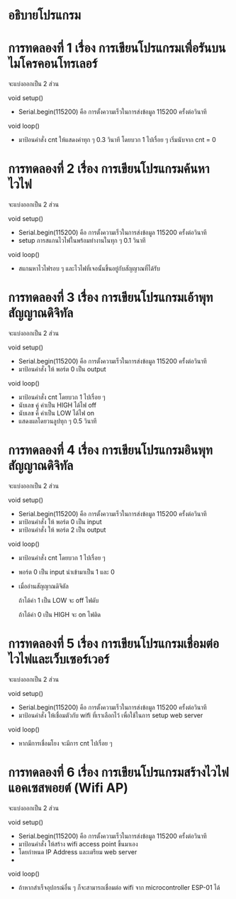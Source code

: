 # อธิบายโปรแกรม
# การทดลองที่ 1 เรื่อง การเขียนโปรแกรมเพื่อรันบนไมโครคอนโทรเลอร์
จะแบ่งออกเป็น 2 ส่วน

void setup()
- Serial.begin(115200) คือ การตั้งความเร็วในการส่งข้อมูล 115200 ครั้งต่อวินาที

void loop()
- มาป้อนคำสั่ง cnt ให้แสดงค่าทุก ๆ 0.3 วินาที โดยบวก 1 ไปเรื่อย ๆ เริ่มนับจาก cnt = 0 

# การทดลองที่ 2 เรื่อง การเขียนโปรแกรมค้นหาไวไฟ
จะแบ่งออกเป็น 2 ส่วน

void setup()
- Serial.begin(115200) คือ การตั้งความเร็วในการส่งข้อมูล 115200 ครั้งต่อวินาที
- setup การสแกนไวไฟในพร้อมทำงานในทุก ๆ 0.1 วินาที

void loop()
- สแกนหาไวไฟรอบ ๆ และไวไฟที่เจอนั้นขึ้นอยู๋กับสัญญาณที่ได้รับ

# การทดลองที่ 3 เรื่อง การเขียนโปรแกรมเอ้าพุทสัญญาณดิจิทัล
จะแบ่งออกเป็น 2 ส่วน

void setup()
- Serial.begin(115200) คือ การตั้งความเร็วในการส่งข้อมูล 115200 ครั้งต่อวินาที
- มาป้อนคำสั่ง ให้ พอร์ต 0 เป็น output 

void loop()
- มาป้อนคำสั่ง cnt โดยบวก 1 ไปเรื่อย ๆ
- นับเลข คู๋ ค่าเป็น HIGH ได้ไฟ off 
-	นับเลข คี่ ค่าเป็น LOW ได้ไฟ on 
-	แสดงผลโดยวนลูปทุก ๆ 0.5 วินาที 

# การทดลองที่ 4 เรื่อง การเขียนโปรแกรมอินพุทสัญญาณดิจิทัล
จะแบ่งออกเป็น 2 ส่วน

void setup()
- Serial.begin(115200) คือ การตั้งความเร็วในการส่งข้อมูล 115200 ครั้งต่อวินาที
- มาป้อนคำสั่ง ให้ พอร์ต 0 เป็น input 
- มาป้อนคำสั่ง ให้ พอร์ต 2 เป็น output

void loop()
- มาป้อนคำสั่ง cnt โดยบวก 1 ไปเรื่อย ๆ 
- พอร์ต 0 เป็น input นำเข้ามาเป็น 1 และ 0
- เมื่ออ่านสัญญาณดิจิตัล 
  
  ถ้าได้ค่า 1 เป็น LOW จะ off ไฟดับ 
  
  ถ้าได้ค่า 0 เป็น HIGH จะ on ไฟติด


# การทดลองที่ 5 เรื่อง การเขียนโปรแกรมเชื่อมต่อไวไฟและเว็บเซอร์เวอร์
จะแบ่งออกเป็น 2 ส่วน

void setup()
- Serial.begin(115200) คือ การตั้งความเร็วในการส่งข้อมูล 115200 ครั้งต่อวินาที
- มาป้อนคำสั่ง ให้เชื่อมตัวกับ wifi ที่เราเลือกไว้ เพื่อใช้ในการ setup web server

void loop()
- หากมีการเชื่อมโยง จะมีการ cnt ไปเรื่อย ๆ 

# การทดลองที่ 6 เรื่อง การเขียนโปรแกรมสร้างไวไฟแอคเซสพอยต์ (Wifi AP)
จะแบ่งออกเป็น 2 ส่วน

void setup()
- Serial.begin(115200) คือ การตั้งความเร็วในการส่งข้อมูล 115200 ครั้งต่อวินาที
- มาป้อนคำสั่ง ให้สร้าง wifi access point ขึ้นมาเอง 
- โดยกำหนด IP Address และเตรียม web server
- 
void loop()
- ถ้าหากสำเร็จอุปกรณ์อื่น ๆ ก็จะสามารถเชื่อมต่อ wifi จาก microcontroller ESP-01 ได้

